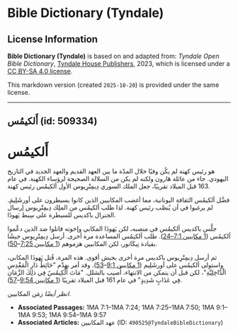 # Bible Dictionary (Tyndale)

## License Information

**Bible Dictionary (Tyndale)** is based on and adapted from: _Tyndale Open Bible Dictionary_, [Tyndale House Publishers](https://tyndaleopenresources.com/), 2023, which is licensed under a [CC BY-SA 4.0 license](https://creativecommons.org/licenses/by-sa/4.0/legalcode.en).

This markdown version (created `2025-10-20`) is provided under the same license.



--------------------------------

## أَلكيمُس (id: 509334)

أَلكيمُس
========

هو رئيس كهنة لم يكُن وفيًا خلال المدّة ما بين العهد القديم والعهد الجديد في التاريخ اليهودي. جاء من عائلة هَارون ولكنه لم يكن من السلالة الصحيحة لرؤساء الكهنة. في عام 163 قبل الميلاد تقريبًا، جعل الملك السوري دِيمِتْرِيوس الأول ألكيمُس رئيس كهنة.

فضَّل ألكيمُس الثقافة اليونانية، مما أغضب المكابيين الذين كانوا يسيطرون على أورشَلِيمَ. لم يرغبوا في أن يُنصَّب رئيس كهنة. لذا طلب ألكيمُس من الملِك دِيمِتْرِيوس إرسال الجنرال باكديس للسيطرة على سِبط يَهوذَا.

جلَّس باكديس ألكيمُس في منصبه، لكن يَهوذَا المكابي وإخوته قاتلوا ضد الذين دعَّموا ألكيمُس ([1 مكابيين 7:1–24](https://ref.ly/1Macc7:1-1Macc7:24)). طلب ألكيمُس المساعدة مرة أخرى. أرسل دِيمِتْرِيوس جيشًا بقيادة نِيكَانور، لكن المكابيين هزموهم ([1 مكابيين 7:25](https://ref.ly/1Macc7:25-1Macc7:50)–[50](https://ref.ly/1Macc7:25-1Macc7:50)).

ثم أرسل دِيمِتْرِيوس باكديس مرة أخرى بجيش أقوى. هذه المرة، قُتل يَهوذَا المكابي، واستولى ألكيمُس على أورشَلِيم ([1 مكابيين 9:1](https://ref.ly/1Macc9:1-1Macc9:53)–[53](https://ref.ly/1Macc9:1-1Macc9:53)). وقد أمر بهدْم "حَائِطُ دَارِ الْمَقْدِسِ الْدَّاخِلِيَّةِ"، لكن قبل أن يتمكن من الانتهاء، أُصيب بالشلل. "مَاتَ أَلْكِيمُسُ فِي ذلِكَ الزَّمَانِ فِي عَذَابٍ شَدِيدٍ" في عام 161 قبل الميلاد تقريبًا ([1 مكابيين 9:54](https://ref.ly/1Macc9:54-1Macc9:57)–[57](https://ref.ly/1Macc9:54-1Macc9:57)).

*انظر أيضًا* زمَن المكابيين.

* **Associated Passages:** 1MA 7:1–1MA 7:24; 1MA 7:25–1MA 7:50; 1MA 9:1–1MA 9:53; 1MA 9:54–1MA 9:57
* **Associated Articles:** عهد المكابيين (ID: `490525@TyndaleBibleDictionary`)

